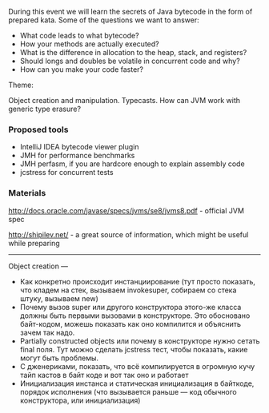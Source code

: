 During this event we will learn the secrets of Java bytecode in the form of prepared kata. Some of the questions we want to answer:

- What code leads to what bytecode?
- How your methods are actually executed?
- What is the difference in allocation to the heap, stack, and registers?
- Should longs and doubles be volatile in concurrent code and why?
- How can you make your code faster?

Theme:

Object creation and manipulation. Typecasts. How can JVM work with generic type erasure?


### Proposed tools

- IntelliJ IDEA bytecode viewer plugin
- JMH for performance benchmarks
- JMH perfasm, if you are hardcore enough to explain assembly code
- jcstress for concurrent tests

### Materials

http://docs.oracle.com/javase/specs/jvms/se8/jvms8.pdf - official JVM spec

http://shipilev.net/ - a great source of information, which might be useful while preparing

---------

Object creation — 
- Как конкретно происходит инстанциирование (тут просто показать, что кладем на стек, вызываем invokesuper, собираем со стека штуку, вызываем new)
- Почему вызов super или другого конструктора этого-же класса должны быть первыми вызовами в конструкторе. Это обосновано байт-кодом, можешь показать как оно компилится и объяснить зачем так надо.
- Partially constructed objects или почему в конструкторе нужно сетать final поля. Тут можно сделать jcstress тест, чтобы показать, какие могут быть проблемы.
- С дженериками, показать, что всё компилируется в огромную кучу тайп кастов в байт коде и вот так оно и работает
- Инициализация инстанса и статическая инициализация в байткоде, порядок исполнения (что вызывается раньше — код обычного конструктора, или инициализация)
